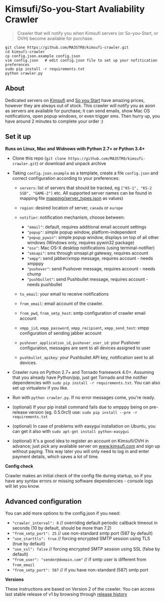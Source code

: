 Kimsufi/So-you-Start Avaliability Crawler
============================

> Crawler that will notify you when Kimsufi servers (or So-you-Start, or OVH) become available for purchase.



    git clone https://github.com/MA3STR0/kimsufi-crawler.git
    cd kimsufi-crawler
    cp config.json.example config.json
    vim config.json   # edit config.json file to set up your nofitication preferences
    sudo pip install -r requirements.txt
    python crawler.py

About
-----

Dedicated servers on [Kimsufi](http://www.kimsufi.com) and [So you Start](http://www.soyoustart.com) have amazing prices, however they are always out of stock. This crawler will notify you as aoon as servers are available for purchase; it can send emails, show Mac OS notifications, open popup windows, or even trigger sms. Then hurry up, you have around 2 minutes to complete your order :)


Set it up
---------

**Runs on Linux, Mac and Widnows with Python 2.7+ or Python 3.4+**

- Clone this repo (`git clone https://github.com/MA3STR0/kimsufi-crawler.git`) or download and unpack archive
- Taking `config.json.example` as a template, create a file `config.json` and correct configuration according to your preferences:
  - `servers`: list of servers that should be tracked, eg `["KS-1", "KS-2 SSD", "GAME-2"]` etc. All supported server names can be found in mapping file [mapping/server_types.json](/mapping/server_types.json) as values)

  - `region`: desired location of server, `canada` or `europe`

  - `notifier`: notification mechanism, choose between:
    - `"email"`: default, requires additional email account settings
    - `"popup"`: simple popup window, platform-independent
    - `"popup_pywin"`: simple popup window, displays on top of all other windows (Windows only, requires pywin32 package)
    - `"osx"`: Mac OS-X desktop notifications (using terminal-notifier)
    - `"smsapi"`: sms through smsapi.pl gateway, requires account
    - `"xmpp"`: send jabber/xmpp message, requires account - needs xmpppy
    - `"pushover"`: send Pushover message, requires account - needs chump
    - `"pushbullet"`: send Pushbullet message, requires account - needs pushbullet

  - `to_email`: your email to receive notifications
  - `from_email`: email account of the crawler.
  - `from_pwd`, `from_smtp_host`: smtp configuration of crawler email account
  - `xmpp_jid`, `xmpp_password`, `xmpp_recipient`, `xmpp_send_test`: xmpp configuration of sending jabber account
  - `pushover_application_id`, `pushover_user_id`: your Pushover configuration, messages are sent to all devices assigned to user
  - `pushbullet_apikey`: your Pushbullet API key, notification sent to all devices.

- Crawler runs on Python 2.7+ and Tornado framework 4.0+. Assuming that you already have Python/pip, just get Tornado and the notifier dependencies with `sudo pip install -r requirements.txt`. You can also set up virtualenv if you like.
- Run with `python crawler.py`. If no error messages come, you're ready.
- (optional) If your pip install command fails due to xmpppy being on pre-release version (eg. 0.5.0rc1) use: `sudo pip install --pre -r requirements.txt`
- (optional) In case of problems with easygui installation on Ubuntu, you can get it also with `sudo apt-get install python-easygui`
- (optional) It's a good idea to register an account on Kimsufi/OVH in advance; just pick any available server on www.kimsufi.com and sign up without paying. This way later you will only need to log in and enter payment details, which saves a lot of time.

**Config check**

Crawler makes an initial check of the config file during startup, so if you have any syntax errors or missing software dependencies - console logs will let you know.

Advanced configuration
----------------------

You can add more options to the config.json if you need:

- `"crawler_interval": 8`    // overriding default periodic callback timeout in seconds (10 by default, should be more than 7.2)
- `"from_smtp_port": 25` // use non-standard smtp port (587 by default)
- `"use_starttls": true` // forcing encrypted SMTP session using TLS (true by default)
- `"use_ssl": false` // forcing encrypted SMTP session using SSL (false by default)
- `"from_user": "sender@domain.com"`  // if smtp user is different from `from_email`
- `"from_smtp_port": 587` // if you have non-standard (587) smtp port

**Versions**

These instructions are based on Version 2 of the crawler. You can access last stable release of v1 by browsing through [release history](https://github.com/MA3STR0/kimsufi-crawler/releases)
